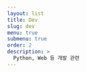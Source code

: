 ```yaml
---
layout: list
title: Dev
slug: dev
menu: true
submenu: true
order: 2
description: >
  Python, Web 등 개발 관련
---
```

